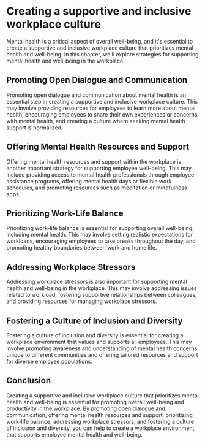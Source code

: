 Creating a supportive and inclusive workplace culture
==========================================================================================================================

Mental health is a critical aspect of overall well-being, and it's essential to create a supportive and inclusive workplace culture that prioritizes mental health and well-being. In this chapter, we'll explore strategies for supporting mental health and well-being in the workplace.

Promoting Open Dialogue and Communication
-----------------------------------------

Promoting open dialogue and communication about mental health is an essential step in creating a supportive and inclusive workplace culture. This may involve providing resources for employees to learn more about mental health, encouraging employees to share their own experiences or concerns with mental health, and creating a culture where seeking mental health support is normalized.

Offering Mental Health Resources and Support
--------------------------------------------

Offering mental health resources and support within the workplace is another important strategy for supporting employee well-being. This may include providing access to mental health professionals through employee assistance programs, offering mental health days or flexible work schedules, and promoting resources such as meditation or mindfulness apps.

Prioritizing Work-Life Balance
------------------------------

Prioritizing work-life balance is essential for supporting overall well-being, including mental health. This may involve setting realistic expectations for workloads, encouraging employees to take breaks throughout the day, and promoting healthy boundaries between work and home life.

Addressing Workplace Stressors
------------------------------

Addressing workplace stressors is also important for supporting mental health and well-being in the workplace. This may involve addressing issues related to workload, fostering supportive relationships between colleagues, and providing resources for managing workplace stressors.

Fostering a Culture of Inclusion and Diversity
----------------------------------------------

Fostering a culture of inclusion and diversity is essential for creating a workplace environment that values and supports all employees. This may involve promoting awareness and understanding of mental health concerns unique to different communities and offering tailored resources and support for diverse employee populations.

Conclusion
----------

Creating a supportive and inclusive workplace culture that prioritizes mental health and well-being is essential for promoting overall well-being and productivity in the workplace. By promoting open dialogue and communication, offering mental health resources and support, prioritizing work-life balance, addressing workplace stressors, and fostering a culture of inclusion and diversity, you can help to create a workplace environment that supports employee mental health and well-being.
